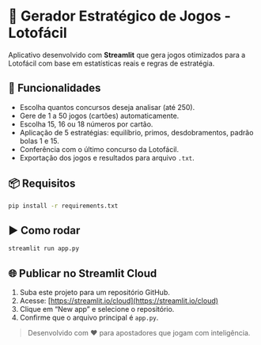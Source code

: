 # 🎯 Gerador Estratégico de Jogos - Lotofácil

Aplicativo desenvolvido com **Streamlit** que gera jogos otimizados para a Lotofácil com base em estatísticas reais e regras de estratégia.

## 🚀 Funcionalidades

- Escolha quantos concursos deseja analisar (até 250).
- Gere de 1 a 50 jogos (cartões) automaticamente.
- Escolha 15, 16 ou 18 números por cartão.
- Aplicação de 5 estratégias: equilíbrio, primos, desdobramentos, padrão bolas 1 e 15.
- Conferência com o último concurso da Lotofácil.
- Exportação dos jogos e resultados para arquivo `.txt`.

## 📦 Requisitos

```bash
pip install -r requirements.txt
```

## ▶️ Como rodar

```bash
streamlit run app.py
```

## 🌐 Publicar no Streamlit Cloud

1. Suba este projeto para um repositório GitHub.
2. Acesse: [https://streamlit.io/cloud](https://streamlit.io/cloud)
3. Clique em “New app” e selecione o repositório.
4. Confirme que o arquivo principal é `app.py`.

> Desenvolvido com ❤️ para apostadores que jogam com inteligência.
